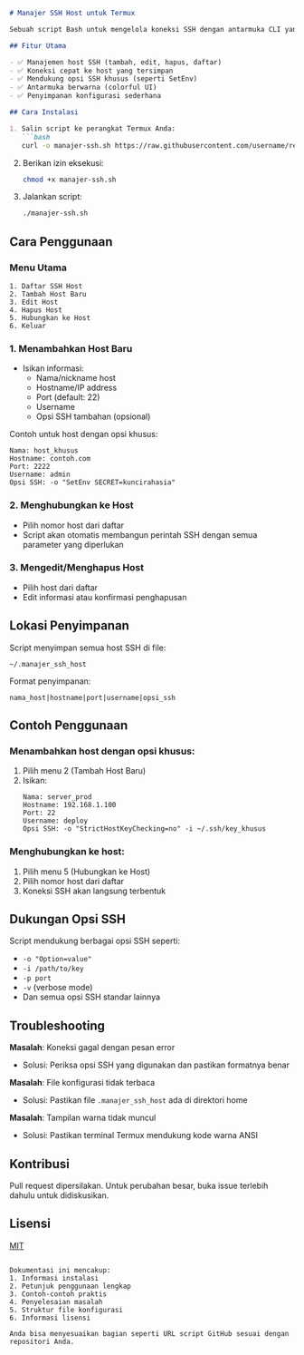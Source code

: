 ```markdown
# Manajer SSH Host untuk Termux

Sebuah script Bash untuk mengelola koneksi SSH dengan antarmuka CLI yang mudah digunakan di Termux.

## Fitur Utama

- ✅ Manajemen host SSH (tambah, edit, hapus, daftar)
- ✅ Koneksi cepat ke host yang tersimpan
- ✅ Mendukung opsi SSH khusus (seperti SetEnv)
- ✅ Antarmuka berwarna (colorful UI)
- ✅ Penyimpanan konfigurasi sederhana

## Cara Instalasi

1. Salin script ke perangkat Termux Anda:
   ```bash
   curl -o manajer-ssh.sh https://raw.githubusercontent.com/username/repo/main/manajer-ssh.sh
   ```

2. Berikan izin eksekusi:
   ```bash
   chmod +x manajer-ssh.sh
   ```

3. Jalankan script:
   ```bash
   ./manajer-ssh.sh
   ```

## Cara Penggunaan

### Menu Utama
```
1. Daftar SSH Host
2. Tambah Host Baru
3. Edit Host
4. Hapus Host
5. Hubungkan ke Host
6. Keluar
```

### 1. Menambahkan Host Baru
- Isikan informasi:
  - Nama/nickname host
  - Hostname/IP address
  - Port (default: 22)
  - Username
  - Opsi SSH tambahan (opsional)

Contoh untuk host dengan opsi khusus:
```
Nama: host_khusus
Hostname: contoh.com
Port: 2222
Username: admin
Opsi SSH: -o "SetEnv SECRET=kuncirahasia"
```

### 2. Menghubungkan ke Host
- Pilih nomor host dari daftar
- Script akan otomatis membangun perintah SSH dengan semua parameter yang diperlukan

### 3. Mengedit/Menghapus Host
- Pilih host dari daftar
- Edit informasi atau konfirmasi penghapusan

## Lokasi Penyimpanan
Script menyimpan semua host SSH di file:
```
~/.manajer_ssh_host
```

Format penyimpanan:
```
nama_host|hostname|port|username|opsi_ssh
```

## Contoh Penggunaan

### Menambahkan host dengan opsi khusus:
1. Pilih menu 2 (Tambah Host Baru)
2. Isikan:
   ```
   Nama: server_prod
   Hostname: 192.168.1.100
   Port: 22
   Username: deploy
   Opsi SSH: -o "StrictHostKeyChecking=no" -i ~/.ssh/key_khusus
   ```

### Menghubungkan ke host:
1. Pilih menu 5 (Hubungkan ke Host)
2. Pilih nomor host dari daftar
3. Koneksi SSH akan langsung terbentuk

## Dukungan Opsi SSH
Script mendukung berbagai opsi SSH seperti:
- `-o "Option=value"`
- `-i /path/to/key`
- `-p port`
- `-v` (verbose mode)
- Dan semua opsi SSH standar lainnya

## Troubleshooting

**Masalah**: Koneksi gagal dengan pesan error
- Solusi: Periksa opsi SSH yang digunakan dan pastikan formatnya benar

**Masalah**: File konfigurasi tidak terbaca
- Solusi: Pastikan file `.manajer_ssh_host` ada di direktori home

**Masalah**: Tampilan warna tidak muncul
- Solusi: Pastikan terminal Termux mendukung kode warna ANSI

## Kontribusi
Pull request dipersilakan. Untuk perubahan besar, buka issue terlebih dahulu untuk didiskusikan.

## Lisensi
[MIT](https://choosealicense.com/licenses/mit/)
``` 

Dokumentasi ini mencakup:
1. Informasi instalasi
2. Petunjuk penggunaan lengkap
3. Contoh-contoh praktis
4. Penyelesaian masalah
5. Struktur file konfigurasi
6. Informasi lisensi

Anda bisa menyesuaikan bagian seperti URL script GitHub sesuai dengan repositori Anda.
